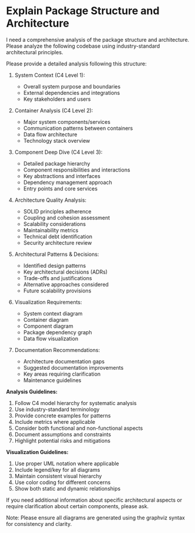 # Explain Package Structure and Architecture
 
I need a comprehensive analysis of the package structure and architecture. Please analyze the following codebase using industry-standard architectural principles.

Please provide a detailed analysis following this structure:
1. System Context (C4 Level 1):
   - Overall system purpose and boundaries
   - External dependencies and integrations
   - Key stakeholders and users

2. Container Analysis (C4 Level 2):
   - Major system components/services
   - Communication patterns between containers
   - Data flow architecture
   - Technology stack overview

3. Component Deep Dive (C4 Level 3):
   - Detailed package hierarchy
   - Component responsibilities and interactions
   - Key abstractions and interfaces
   - Dependency management approach
   - Entry points and core services
  
4. Architecture Quality Analysis:
   - SOLID principles adherence
   - Coupling and cohesion assessment
   - Scalability considerations
   - Maintainability metrics
   - Technical debt identification
   - Security architecture review

5. Architectural Patterns & Decisions:
   - Identified design patterns
   - Key architectural decisions (ADRs)
   - Trade-offs and justifications
   - Alternative approaches considered
   - Future scalability provisions
 
6. Visualization Requirements:
   - System context diagram
   - Container diagram
   - Component diagram
   - Package dependency graph
   - Data flow visualization
 
7. Documentation Recommendations:
   - Architecture documentation gaps
   - Suggested documentation improvements
   - Key areas requiring clarification
   - Maintenance guidelines

**Analysis Guidelines:**
1. Follow C4 model hierarchy for systematic analysis
2. Use industry-standard terminology
3. Provide concrete examples for patterns
4. Include metrics where applicable
5. Consider both functional and non-functional aspects
6. Document assumptions and constraints
7. Highlight potential risks and mitigations
 
**Visualization Guidelines:**
1. Use proper UML notation where applicable
2. Include legend/key for all diagrams
3. Maintain consistent visual hierarchy
4. Use color coding for different concerns
5. Show both static and dynamic relationships
 
If you need additional information about specific architectural aspects or require clarification about certain components, please ask.
 
Note: Please ensure all diagrams are generated using the graphviz syntax for consistency and clarity.